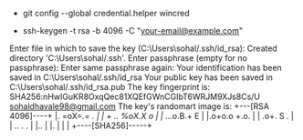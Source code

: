 - git config --global credential.helper wincred

- ssh-keygen -t rsa -b 4096 -C "your-email@example.com"

Enter file in which to save the key (C:\Users\sohal/.ssh/id_rsa):
Created directory 'C:\\Users\\sohal/.ssh'.
Enter passphrase (empty for no passphrase):
Enter same passphrase again:
Your identification has been saved in C:\Users\sohal/.ssh/id_rsa
Your public key has been saved in C:\Users\sohal/.ssh/id_rsa.pub
The key fingerprint is:
SHA256:nHwIGuKR8OxqQec81XQEfGWnCGIbT6WRJM9XJs8Cs/U sohaldhavale98@gmail.com
The key's randomart image is:
+---[RSA 4096]----+
|.    =oX=*.= .   |
| + .. %oX.X o    |
| .*..o.B.+ E     |
|.o+o.o +.o.      |
| .o+.   S .      |
| .. .    .       |
|..               |
|.                |
|                 |
+----[SHA256]-----+